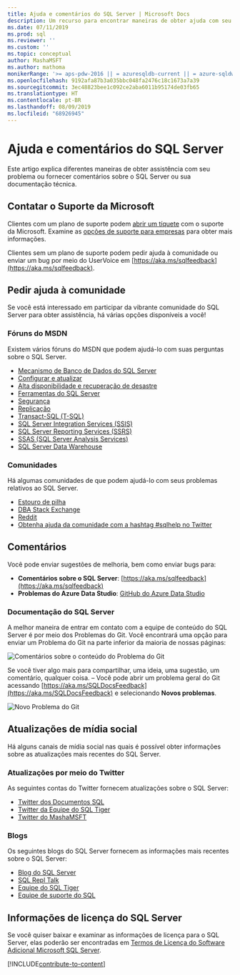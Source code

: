```yaml
---
title: Ajuda e comentários do SQL Server | Microsoft Docs
description: Um recurso para encontrar maneiras de obter ajuda com seu problema ou enviar comentários sobre o produto SQL Server ou sobre a documentação técnica do SQL Server.
ms.date: 07/11/2019
ms.prod: sql
ms.reviewer: ''
ms.custom: ''
ms.topic: conceptual
author: MashaMSFT
ms.author: mathoma
monikerRange: '>= aps-pdw-2016 || = azuresqldb-current || = azure-sqldw-latest || >= sql-server-2016 || >= sql-server-linux-2017 || = sqlallproducts-allversions'
ms.openlocfilehash: 9192afa87b3a035bbc048fa2476c18c1673a7a39
ms.sourcegitcommit: 3ec48823bee1c092ce2aba6011b95174de03fb65
ms.translationtype: HT
ms.contentlocale: pt-BR
ms.lasthandoff: 08/09/2019
ms.locfileid: "68926945"
---
```

# <a name="sql-server-help-and-feedback"></a>Ajuda e comentários do SQL Server

Este artigo explica diferentes maneiras de obter assistência com seu problema ou fornecer comentários sobre o SQL Server ou sua documentação técnica. 

## <a name="contact-microsoft-support"></a>Contatar o Suporte da Microsoft

Clientes com um plano de suporte podem [abrir um tíquete](https://support.microsoft.com/en-us/hub/4343728/support-for-business) com o suporte da Microsoft.  Examine as [opções de suporte para empresas](https://support.microsoft.com/en-us/help/4341255/support-for-business) para obter mais informações. 

Clientes sem um plano de suporte podem pedir ajuda à comunidade ou enviar um bug por meio do UserVoice em [https://aka.ms/sqlfeedback](https://aka.ms/sqlfeedback).

## <a name="ask-community-for-help"></a>Pedir ajuda à comunidade

Se você está interessado em participar da vibrante comunidade do SQL Server para obter assistência, há várias opções disponíveis a você!


### <a name="msdn-forums"></a>Fóruns do MSDN

Existem vários fóruns do MSDN que podem ajudá-lo com suas perguntas sobre o SQL Server. 
- [Mecanismo de Banco de Dados do SQL Server](https://social.msdn.microsoft.com/Forums/en-US/home?forum=sqldatabaseengine&filter=alltypes&sort=lastpostdesc)
- [Configurar e atualizar](https://social.msdn.microsoft.com/Forums/en-US/home?forum=sqlsetupandupgrade&filter=alltypes&sort=lastpostdesc)
- [Alta disponibilidade e recuperação de desastre](https://social.msdn.microsoft.com/Forums/en-US/home?forum=sqldisasterrecovery%2Csqldatabasemirroring&filter=alltypes&sort=lastpostdesc)
- [Ferramentas do SQL Server](https://social.msdn.microsoft.com/Forums/en-US/home?forum=sqltools%2Cssdt&filter=alltypes&sort=lastpostdesc) 
- [Segurança](https://social.msdn.microsoft.com/Forums/en-US/home?forum=sqlsecurity&filter=alltypes&sort=lastpostdesc)
- [Replicação](https://social.msdn.microsoft.com/Forums/en-US/home?forum=sqlreplication&filter=alltypes&sort=lastpostdesc)
- [Transact-SQL (T-SQL)](https://social.msdn.microsoft.com/Forums/en-US/home?forum=transactsql)
- [SQL Server Integration Services (SSIS)](https://social.msdn.microsoft.com/Forums/en-US/home?forum=sqlintegrationservices&filter=alltypes&sort=lastpostdesc)
- [SQL Server Reporting Services (SSRS)](https://social.msdn.microsoft.com/Forums/en-US/home?forum=sqlreportingservices&filter=alltypes&sort=lastpostdesc)
- [SSAS (SQL Server Analysis Services)](https://social.msdn.microsoft.com/Forums/en-US/home?forum=sqlanalysisservices&filter=alltypes&sort=lastpostdesc)
- [SQL Server Data Warehouse](https://social.msdn.microsoft.com/Forums/en-US/home?forum=sqldatawarehousing&filter=alltypes&sort=lastpostdesc)

### <a name="communities"></a>Comunidades

Há algumas comunidades de que podem ajudá-lo com seus problemas relativos ao SQL Server. 

- [Estouro de pilha](https://stackoverflow.com/questions/tagged/sql-server)
- [DBA Stack Exchange](https://dba.stackexchange.com/questions/tagged/sql-server)
- [Reddit](https://www.reddit.com/r/SQLServer/)
- [Obtenha ajuda da comunidade com a hashtag #sqlhelp no Twitter](https://twitter.com/hashtag/sqlhelp?src=hash) 
 
## <a name="feedback"></a>Comentários

Você pode enviar sugestões de melhoria, bem como enviar bugs para:

- **Comentários sobre o SQL Server**: [https://aka.ms/sqlfeedback](https://aka.ms/sqlfeedback)
- **Problemas do Azure Data Studio**: [GitHub do Azure Data Studio](https://github.com/microsoft/azuredatastudio/issues)
 

###  <a name="sql-server-documentation"></a>Documentação do SQL Server

A melhor maneira de entrar em contato com a equipe de conteúdo do SQL Server é por meio dos Problemas do Git. Você encontrará uma opção para enviar um Problema do Git na parte inferior da maioria de nossas páginas: 

![Comentários sobre o conteúdo do Problema do Git](media/sql-server-get-help/git-issues.png)

Se você tiver algo mais para compartilhar, uma ideia, uma sugestão, um comentário, qualquer coisa. – Você pode abrir um problema geral do Git acessando [https://aka.ms/SQLDocsFeedback](https://aka.ms/SQLDocsFeedback) e selecionando **Novos problemas**. 

![Novo Problema do Git](media/sql-server-get-help/new-git-issue.png)

## <a name="social-media-updates"></a>Atualizações de mídia social

Há alguns canais de mídia social nas quais é possível obter informações sobre as atualizações mais recentes do SQL Server. 

### <a name="updates-via-twitter"></a>Atualizações por meio do Twitter

As seguintes contas do Twitter fornecem atualizações sobre o SQL Server: 

- [Twitter dos Documentos SQL](https://twitter.com/sqldocs)
- [Twitter da Equipe do SQL Tiger](https://twitter.com/mssqltiger)
- [Twitter do MashaMSFT](https://twitter.com/mashamsft)
 
### <a name="blogs"></a>Blogs

Os seguintes blogs do SQL Server fornecem as informações mais recentes sobre o SQL Server: 

- [Blog do SQL Server](https://cloudblogs.microsoft.com/sqlserver/)
- [SQL Repl Talk](https://blogs.msdn.microsoft.com/repltalk/)
- [Equipe do SQL Tiger](https://blogs.msdn.microsoft.com/sql_server_team/)
- [Equipe de suporte do SQL](https://techcommunity.microsoft.com/t5/SQL-Server-Support/bg-p/SQLServerSupport/)


## <a name="sql-server-license-information"></a>Informações de licença do SQL Server

Se você quiser baixar e examinar as informações de licença para o SQL Server, elas poderão ser encontradas em [Termos de Licença do Software Adicional Microsoft SQL Server](https://www.microsoft.com/download/details.aspx?id=39299). 


[!INCLUDE[contribute-to-content](../includes/paragraph-content/contribute-to-content.md)]


